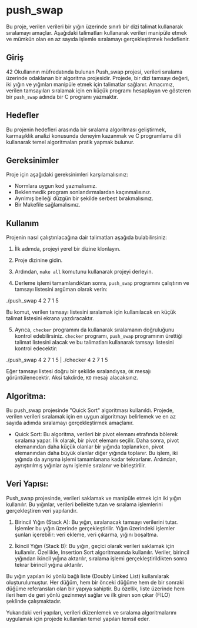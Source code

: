 # push_swap

Bu proje, verilen verileri bir yığın üzerinde sınırlı bir dizi talimat kullanarak sıralamayı amaçlar. Aşağıdaki talimatları kullanarak verileri manipüle etmek ve mümkün olan en az sayıda işlemle sıralamayı gerçekleştirmek hedeflenir.

## Giriş

42 Okullarının müfredatında bulunan Push_swap projesi, verileri sıralama üzerinde odaklanan bir algoritma projesidir. Projede, bir dizi tamsayı değeri, iki yığın ve yığınları manipüle etmek için talimatlar sağlanır. Amacımız, verilen tamsayıları sıralamak için en küçük programı hesaplayan ve gösteren bir `push_swap` adında bir C programı yazmaktır.

## Hedefler

Bu projenin hedefleri arasında bir sıralama algoritması geliştirmek, karmaşıklık analizi konusunda deneyim kazanmak ve C programlama dili kullanarak temel algoritmaları pratik yapmak bulunur.

## Gereksinimler

Proje için aşağıdaki gereksinimleri karşılamalısınız:

- Normlara uygun kod yazmalısınız.
- Beklenmedik program sonlandırmalardan kaçınmalısınız.
- Ayrılmış belleği düzgün bir şekilde serbest bırakmalısınız.
- Bir Makefile sağlamalısınız.

## Kullanım

Projenin nasıl çalıştırılacağına dair talimatları aşağıda bulabilirsiniz:

1. İlk adımda, projeyi yerel bir dizine klonlayın.

3. Proje dizinine gidin.

3. Ardından, `make all` komutunu kullanarak projeyi derleyin.


4. Derleme işlemi tamamlandıktan sonra, `push_swap` programını çalıştırın ve tamsayı listesini argüman olarak verin:

./push_swap 4 2 7 1 5

Bu komut, verilen tamsayı listesini sıralamak için kullanılacak en küçük talimat listesini ekrana yazdıracaktır.

5. Ayrıca, `checker` programını da kullanarak sıralamanın doğruluğunu kontrol edebilirsiniz. `checker` programı, `push_swap` programının ürettiği talimat listesini alacak ve bu talimatları kullanarak tamsayı listesini kontrol edecektir:

./push_swap 4 2 7 1 5 | ./checker 4 2 7 1 5


Eğer tamsayı listesi doğru bir şekilde sıralandıysa, `OK` mesajı görüntülenecektir. Aksi takdirde, `KO` mesajı alacaksınız.

## Algoritma:
Bu push_swap projesinde "Quick Sort" algoritması kullanıldı. Projede, verilen verileri sıralamak için en uygun algoritmayı belirlemek ve en az sayıda adımda sıralamayı gerçekleştirmek amaçlanır.

- Quick Sort: Bu algoritma, verileri bir pivot elemanı etrafında bölerek sıralama yapar. İlk olarak, bir pivot elemanı seçilir. Daha sonra, pivot elemanından daha küçük olanlar bir yığında toplanırken, pivot elemanından daha büyük olanlar diğer yığında toplanır. Bu işlem, iki yığında da ayrışma işlemi tamamlanana kadar tekrarlanır. Ardından, ayrıştırılmış yığınlar aynı işlemle sıralanır ve birleştirilir.

## Veri Yapısı:
Push_swap projesinde, verileri saklamak ve manipüle etmek için iki yığın kullanılır. Bu yığınlar, verileri bellekte tutan ve sıralama işlemlerini gerçekleştiren veri yapılarıdır.

1. Birincil Yığın (Stack A): Bu yığın, sıralanacak tamsayı verilerini tutar. İşlemler bu yığın üzerinde gerçekleştirilir. Yığın üzerindeki işlemler şunları içerebilir: veri ekleme, veri çıkarma, yığını boşaltma.

2. İkincil Yığın (Stack B): Bu yığın, geçici olarak verileri saklamak için kullanılır. Özellikle, Insertion Sort algoritmasında kullanılır. Veriler, birincil yığından ikincil yığına aktarılır, sıralama işlemi gerçekleştirildikten sonra tekrar birincil yığına aktarılır.

Bu yığın yapıları iki yönlü bağlı liste (Doubly Linked List) kullanılarak oluşturulumuştur. Her düğüm, hem bir önceki düğüme hem de bir sonraki düğüme referansları olan bir yapıya sahiptir. Bu özellik, liste üzerinde hem ileri hem de geri yönlü gezinmeyi sağlar ve ilk giren son çıkar (FILO) şeklinde çalışmaktadır.  

Yukarıdaki veri yapıları, verileri düzenlemek ve sıralama algoritmalarını uygulamak için projede kullanılan temel yapıları temsil eder.
